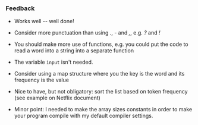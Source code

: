 ### Feedback ###

* Works well -- well done!

* Consider more punctuation than using _._, _-_ and _,_, e.g. _?_ and _!_

* You should make more use of functions, e.g. you could put the code to read a word into a string into a separate function

* The variable `input` isn't needed.

* Consider using a map structure where you the key is the word and its frequency is the value

* Nice to have, but not obligatory: sort the list based on token frequency (see example on Netflix document)

* Minor point: I needed to make the array sizes constants in order to make your program compile with my default compiler settings.
